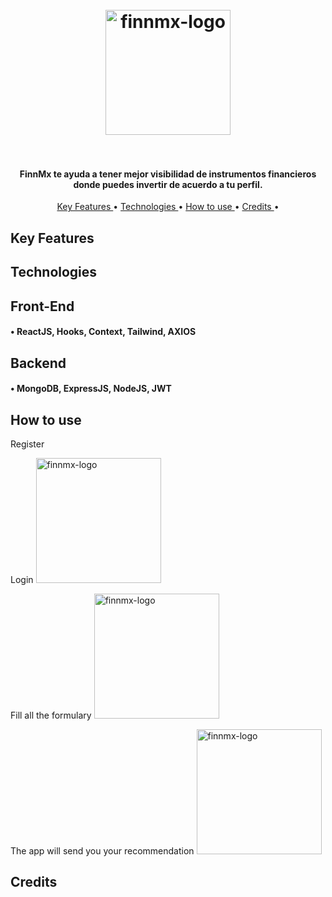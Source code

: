 
<h1 align="center">
  <br>
  <a href="https://competent-agnesi-9c644c.netlify.app/"><img src="https://res.cloudinary.com/dgg70srom/image/upload/v1587769562/logo_rauo61.png" alt="finnmx-logo" width="200"></a>
  <br>
  

  <br>
</h1>

<h4 align="center">FinnMx te ayuda a tener mejor visibilidad de instrumentos financieros donde puedes invertir de acuerdo a tu perfil.

</h4>

<p align="center">
  <a href="#key-features"> Key Features </a> •
  <a href="#technologies"> Technologies </a> •
  <a href="#how-to-use"> How to use </a> •
  <a href="#credits"> Credits </a> •

</p>

## Key Features


## Technologies

## Front-End
#### • ReactJS, Hooks, Context, Tailwind, AXIOS

## Backend
#### • MongoDB, ExpressJS, NodeJS, JWT




## How to use

Register

Login
<img src="  https://res.cloudinary.com/dgg70srom/image/upload/v1587771414/669906B1-CE3F-4987-A838-28AE95F73295_lq2ukq.png" alt="finnmx-logo" width="200">

Fill all the formulary 
<img src="https://res.cloudinary.com/dgg70srom/image/upload/v1587771414/76F4058F-7A65-4CA8-8440-8ED6CCCE334B_i7wppg.png" alt="finnmx-logo" width="200">

The app will send you your recommendation 
<img src="https://res.cloudinary.com/dgg70srom/image/upload/v1587771414/8DA30760-041E-43C2-95BF-BD0096BB8DA0_qo5bje.png" alt="finnmx-logo" width="200">

## Credits
